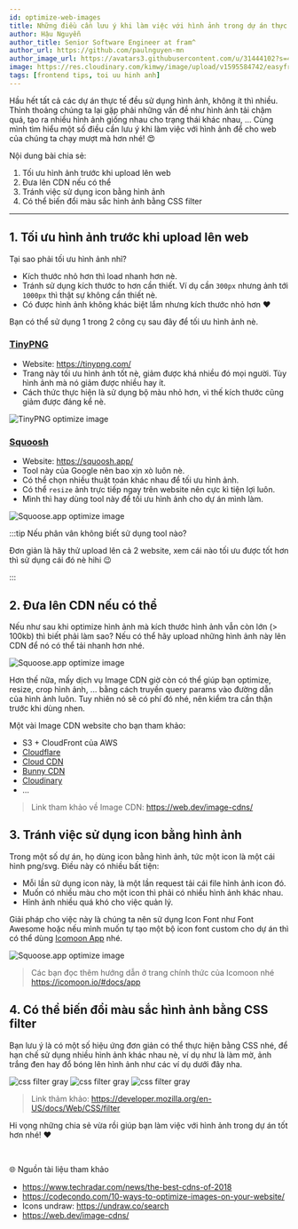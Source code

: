 ```yaml
---
id: optimize-web-images
title: Những điều cần lưu ý khi làm việc với hình ảnh trong dự án thực tế 🔥
author: Hậu Nguyễn
author_title: Senior Software Engineer at fram^
author_url: https://github.com/paulnguyen-mn
author_image_url: https://avatars3.githubusercontent.com/u/31444102?s=400&u=c545a527aa31843e1361462e410c0f51863e8e26&v=4
image: https://res.cloudinary.com/kimwy/image/upload/v1595584742/easyfrontend/optimize-images.jpg
tags: [frontend tips, toi uu hinh anh]
---
```


Hầu hết tất cả các dự án thực tế đều sử dụng hình ảnh, không ít thì nhiều. Thỉnh thoảng chúng ta lại gặp phải những vấn đề như hình ảnh tải chậm quá, tạo ra nhiều hình ảnh giống nhau cho trạng thái khác nhau, ... Cùng mình tìm hiểu một số điều cần lưu ý khi làm việc với hình ảnh để cho web của chúng ta chạy mượt mà hơn nhé! 😍

<!-- truncate-->

Nội dung bài chia sẻ:

1. Tối ưu hình ảnh trước khi upload lên web
2. Đưa lên CDN nếu có thể
3. Tránh việc sử dụng icon bằng hình ảnh
4. Có thể biến đổi màu sắc hình ảnh bằng CSS filter

--- 

## 1. Tối ưu hình ảnh trước khi upload lên web

Tại sao phải tối ưu hình ảnh nhỉ?

- Kích thước nhỏ hơn thì load nhanh hơn nè.
- Tránh sử dụng kích thước to hơn cần thiết. Ví dụ cần `300px` nhưng ảnh tới `1000px` thì thật sự không cần thiết nè.
- Có được hình ảnh không khác biệt lắm nhưng kích thước nhỏ hơn ❤️

Bạn có thể sử dụng 1 trong 2 công cụ sau đây để tối ưu hình ảnh nè.

### [TinyPNG](https://tinypng.com/)

- Website: https://tinypng.com/
- Trang này tối ưu hình ảnh tốt nè, giảm được khá nhiều đó mọi người. Tùy hình ảnh mà nó giảm được nhiều hay ít.
- Cách thức thực hiện là sử dụng bộ màu nhỏ hơn, vì thế kích thước cũng giảm được đáng kể nè.

![TinyPNG optimize image](/img/tinypng.jpg)

### [Squoosh](https://squoosh.app/)

- Website: https://squoosh.app/
- Tool này của Google nên bao xịn xò luôn nè.
- Có thể chọn nhiều thuật toán khác nhau để tối ưu hình ảnh.
- Có thể `resize` ảnh trực tiếp ngay trên website nên cực kì tiện lợi luôn.
- Mình thì hay dùng tool này để tối ưu hình ảnh cho dự án mình làm.

![Squoose.app optimize image](/img/squoosh.jpg)

:::tip Nếu phân vân không biết sử dụng tool nào?

Đơn giản là hãy thử upload lên cả 2 website, xem cái nào tối ưu được tốt hơn thì sử dụng cái đó nè hihi 😉

:::

## 2. Đưa lên CDN nếu có thể

Nếu như sau khi optimize hình ảnh mà kích thước hình ảnh vẫn còn lớn (> 100kb) thì biết phải làm sao? Nếu có thể hãy upload những hình ảnh này lên CDN để nó có thể tải nhanh hơn nhé. 

![Squoose.app optimize image](/img/image-cdn-requests.jpg)

Hơn thế nữa, mấy dịch vụ Image CDN giờ còn có thể giúp bạn optimize, resize, crop hình ảnh, ... bằng cách truyền query params vào đường dẫn của hình ảnh luôn. Tuy nhiên nó sẽ có phí đó nhé, nên kiểm tra cần thận trước khi dùng nhen.

Một vài Image CDN website cho bạn tham khảo: 

- S3 + CloudFront của AWS
- [Cloudflare](https://www.cloudflare.com/)
- [Cloud CDN](https://cloud.google.com/cdn)
- [Bunny CDN](https://bunnycdn.com/)
- [Cloudinary](https://cloudinary.com/)
- ...

> Link tham khảo về Image CDN: https://web.dev/image-cdns/

## 3. Tránh việc sử dụng icon bằng hình ảnh

Trong một số dự án, họ dùng icon bằng hình ảnh, tức một icon là một cái hình png/svg. Điều này có nhiều bất tiện: 

- Mỗi lần sử dụng icon này, là một lần request tải cái file hỉnh ảnh icon đó.
- Muốn có nhiều màu cho một icon thì phải có nhiều hình ảnh khác nhau.
- Hỉnh ảnh nhiều quá khó cho việc quản lý.

Giải pháp cho việc này là chúng ta nên sử dụng Icon Font như Font Awesome hoặc nếu mình muốn tự tạo một bộ icon font custom cho dự án thì có thể dùng [Icomoon App](https://icomoon.io/app) nhé.

![Squoose.app optimize image](/img/font-awesome.jpg)

> Các bạn đọc thêm hướng dẫn ở trang chính thức của Icomoon nhé https://icomoon.io/#docs/app

## 4. Có thể biến đổi màu sắc hình ảnh bằng CSS filter

Bạn lưu ý là có một số hiệu ứng đơn giản có thể thực hiện bằng CSS nhé, để hạn chế sử dụng nhiều hình ảnh khác nhau nè, ví dụ như là làm mờ, ảnh trắng đen hay đổ bóng lên hình ảnh như các ví dụ dưới đây nha.

![css filter gray](/img/filter-grayscale.jpg)
![css filter gray](/img/filter-blur.jpg)
![css filter gray](/img/filter-drop-shadow.jpg)

> Link thảm khảo: https://developer.mozilla.org/en-US/docs/Web/CSS/filter

Hi vọng những chia sẻ vừa rồi giúp bạn làm việc với hình ảnh trong dự án tốt hơn nhé! ❤️

<br />

🌐 Nguồn tài liệu tham khảo

- https://www.techradar.com/news/the-best-cdns-of-2018
- https://codecondo.com/10-ways-to-optimize-images-on-your-website/
- Icons undraw: https://undraw.co/search
- https://web.dev/image-cdns/
